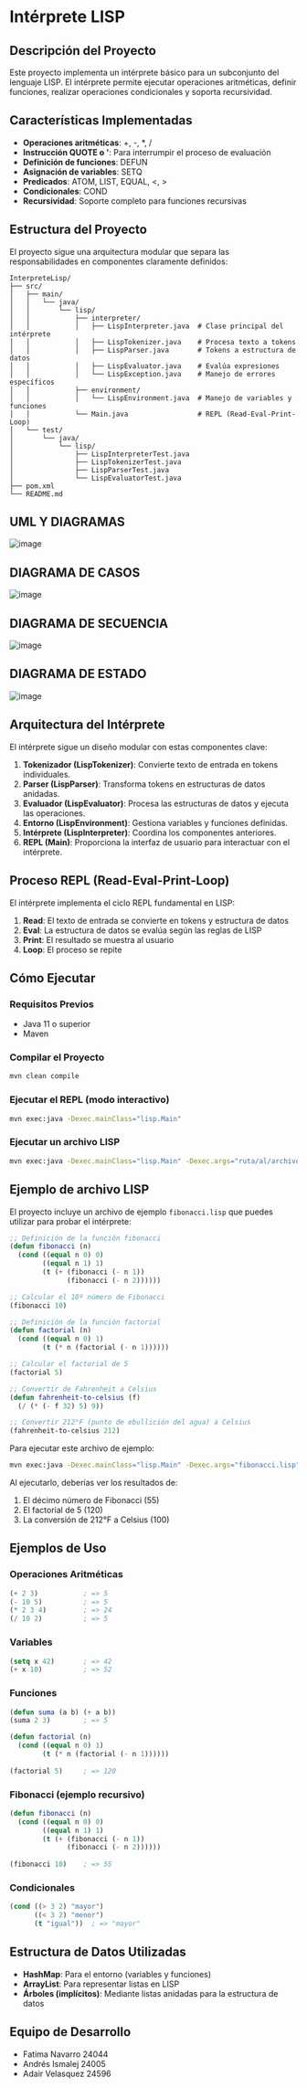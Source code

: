 # Intérprete LISP

## Descripción del Proyecto
Este proyecto implementa un intérprete básico para un subconjunto del lenguaje LISP. El intérprete permite ejecutar operaciones aritméticas, definir funciones, realizar operaciones condicionales y soporta recursividad.

## Características Implementadas
- **Operaciones aritméticas**: +, -, *, /
- **Instrucción QUOTE o '**: Para interrumpir el proceso de evaluación
- **Definición de funciones**: DEFUN
- **Asignación de variables**: SETQ
- **Predicados**: ATOM, LIST, EQUAL, <, >
- **Condicionales**: COND
- **Recursividad**: Soporte completo para funciones recursivas

## Estructura del Proyecto
El proyecto sigue una arquitectura modular que separa las responsabilidades en componentes claramente definidos:

```
InterpreteLisp/
├── src/
│   ├── main/
│   │   └── java/
│   │       └── lisp/
│   │           ├── interpreter/
│   │           │   ├── LispInterpreter.java  # Clase principal del intérprete
│   │           │   ├── LispTokenizer.java    # Procesa texto a tokens
│   │           │   ├── LispParser.java       # Tokens a estructura de datos
│   │           │   ├── LispEvaluator.java    # Evalúa expresiones
│   │           │   └── LispException.java    # Manejo de errores específicos
│   │           ├── environment/
│   │           │   └── LispEnvironment.java  # Manejo de variables y funciones
│   │           └── Main.java                 # REPL (Read-Eval-Print-Loop)
│   └── test/
│       └── java/
│           └── lisp/
│               ├── LispInterpreterTest.java
│               ├── LispTokenizerTest.java
│               ├── LispParserTest.java
│               └── LispEvaluatorTest.java
├── pom.xml
└── README.md
```
## UML Y DIAGRAMAS 
![image](https://github.com/user-attachments/assets/fe3e4e42-15c6-4ef2-a13b-d0a5030e2b7c)

## DIAGRAMA DE CASOS
![image](https://github.com/user-attachments/assets/ead7ae75-be85-49a4-8a60-7c8171c72e7e)

## DIAGRAMA DE SECUENCIA 
![image](https://github.com/user-attachments/assets/d25b2984-1d5b-4208-87a4-e22b6fe20405)

## DIAGRAMA DE ESTADO 

![image](https://github.com/user-attachments/assets/fd575675-e05c-4fd6-a3ca-98350d9226dd)


## Arquitectura del Intérprete

El intérprete sigue un diseño modular con estas componentes clave:

1. **Tokenizador (LispTokenizer)**: Convierte texto de entrada en tokens individuales.
2. **Parser (LispParser)**: Transforma tokens en estructuras de datos anidadas.
3. **Evaluador (LispEvaluator)**: Procesa las estructuras de datos y ejecuta las operaciones.
4. **Entorno (LispEnvironment)**: Gestiona variables y funciones definidas.
5. **Intérprete (LispInterpreter)**: Coordina los componentes anteriores.
6. **REPL (Main)**: Proporciona la interfaz de usuario para interactuar con el intérprete.

## Proceso REPL (Read-Eval-Print-Loop)

El intérprete implementa el ciclo REPL fundamental en LISP:

1. **Read**: El texto de entrada se convierte en tokens y estructura de datos
2. **Eval**: La estructura de datos se evalúa según las reglas de LISP
3. **Print**: El resultado se muestra al usuario
4. **Loop**: El proceso se repite

## Cómo Ejecutar

### Requisitos Previos
- Java 11 o superior
- Maven

### Compilar el Proyecto
```bash
mvn clean compile
```

### Ejecutar el REPL (modo interactivo)
```bash
mvn exec:java -Dexec.mainClass="lisp.Main"
```

### Ejecutar un archivo LISP
```bash
mvn exec:java -Dexec.mainClass="lisp.Main" -Dexec.args="ruta/al/archivo.lisp"
```

## Ejemplo de archivo LISP

El proyecto incluye un archivo de ejemplo `fibonacci.lisp` que puedes utilizar para probar el intérprete:

```lisp
;; Definición de la función fibonacci
(defun fibonacci (n)
  (cond ((equal n 0) 0)
        ((equal n 1) 1)
        (t (+ (fibonacci (- n 1))
              (fibonacci (- n 2))))))

;; Calcular el 10º número de Fibonacci
(fibonacci 10)

;; Definición de la función factorial
(defun factorial (n)
  (cond ((equal n 0) 1)
        (t (* n (factorial (- n 1))))))

;; Calcular el factorial de 5
(factorial 5)

;; Convertir de Fahrenheit a Celsius
(defun fahrenheit-to-celsius (f)
  (/ (* (- f 32) 5) 9))

;; Convertir 212°F (punto de ebullición del agua) a Celsius
(fahrenheit-to-celsius 212)
```

Para ejecutar este archivo de ejemplo:

```bash
mvn exec:java -Dexec.mainClass="lisp.Main" -Dexec.args="fibonacci.lisp"
```

Al ejecutarlo, deberías ver los resultados de:
1. El décimo número de Fibonacci (55)
2. El factorial de 5 (120)
3. La conversión de 212°F a Celsius (100)

## Ejemplos de Uso

### Operaciones Aritméticas
```lisp
(+ 2 3)           ; => 5
(- 10 5)          ; => 5
(* 2 3 4)         ; => 24
(/ 10 2)          ; => 5
```

### Variables
```lisp
(setq x 42)       ; => 42
(+ x 10)          ; => 52
```

### Funciones
```lisp
(defun suma (a b) (+ a b))
(suma 2 3)        ; => 5

(defun factorial (n)
  (cond ((equal n 0) 1)
        (t (* n (factorial (- n 1))))))
        
(factorial 5)     ; => 120
```

### Fibonacci (ejemplo recursivo)
```lisp
(defun fibonacci (n)
  (cond ((equal n 0) 0)
        ((equal n 1) 1)
        (t (+ (fibonacci (- n 1))
              (fibonacci (- n 2))))))
              
(fibonacci 10)    ; => 55
```

### Condicionales
```lisp
(cond ((> 3 2) "mayor")
      ((< 3 2) "menor")
      (t "igual"))  ; => "mayor"
```

## Estructura de Datos Utilizadas

- **HashMap**: Para el entorno (variables y funciones)
- **ArrayList**: Para representar listas en LISP
- **Árboles (implícitos)**: Mediante listas anidadas para la estructura de datos

## Equipo de Desarrollo
- Fatima Navarro 24044
- Andrés Ismalej 24005
- Adair Velasquez 24596
